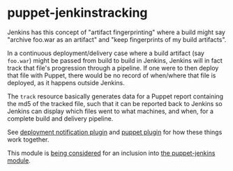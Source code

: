 puppet-jenkinstracking
======================

Jenkins has this concept of "artifact fingerprinting" where a build might say "archive foo.war as an artifact" and "keep fingerprints of my build artifacts".

In a continuous deployment/delivery case where a build artifact (say `foo.war`) might be passed from build to build in Jenkins, Jenkins will in fact track that file's progression through a pipeline. If one were to then deploy that file with Puppet, there would be no record of when/where that file is deployed, as it happens outside Jenkins.

The `track` resource basically generates data for a Puppet report containing the md5 of the tracked file, such that it can be reported back to Jenkins so Jenkins can display which files went to what machines, and when, for a complete build and delivery pipeline.

See [deployment notification plugin](https://wiki.jenkins-ci.org/display/JENKINS/Deployment+Notification+Plugin) and [puppet plugin](https://wiki.jenkins-ci.org/display/JENKINS/Puppet+Plugin) for how these things work together.

This module is [being considered](https://github.com/jenkinsci/puppet-jenkins/issues/110) for an inclusion into [the puppet-jenkins module](https://github.com/jenkinsci/puppet-jenkins).
